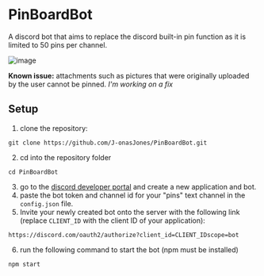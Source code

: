 # PinBoardBot
A discord bot that aims to replace the discord built-in pin function as it is limited to 50 pins per channel.

![image](https://user-images.githubusercontent.com/91549607/187810218-c2657705-795f-45db-8c93-14dac44704fa.png)



**Known issue:** attachments such as pictures that were originally uploaded by the user cannot be pinned. *I'm working on a fix*


## Setup
1. clone the repository:
   
```
git clone https://github.com/J-onasJones/PinBoardBot.git
```
2. cd into the repository folder
```
cd PinBoardBot
```
3. go to the [discord developer portal](https://discord.com/developers/) and create a new application and bot.
4. paste the bot token and channel id for your "pins" text channel in the `config.json` file.
5. Invite your newly created bot onto the server with the following link (replace `CLIENT_ID` with the client ID of your application):
```
https://discord.com/oauth2/authorize?client_id=CLIENT_IDscope=bot
```
6. run the following command to start the bot (npm must be installed)
```
npm start
```

